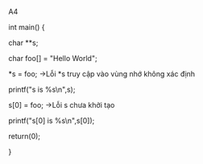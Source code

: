 A4

int main()  {

   char **s;

   char foo[] = "Hello World";

   *s = foo;  ->Lỗi *s truy cập vào vùng nhớ không xác định

   printf("s is %s\n",s);

   s[0] = foo; ->Lỗi s chưa khởi tạo

   printf("s[0] is %s\n",s[0]);

   return(0);

}
